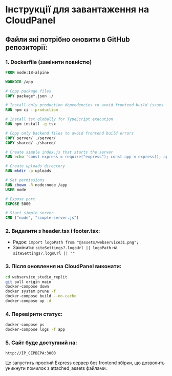 # Інструкції для завантаження на CloudPanel

## Файли які потрібно оновити в GitHub репозиторії:

### 1. Dockerfile (замінити повністю)
```dockerfile
FROM node:18-alpine

WORKDIR /app

# Copy package files
COPY package*.json ./

# Install only production dependencies to avoid frontend build issues
RUN npm ci --production

# Install tsx globally for TypeScript execution
RUN npm install -g tsx

# Copy only backend files to avoid frontend build errors
COPY server/ ./server/
COPY shared/ ./shared/

# Create simple index.js that starts the server
RUN echo 'const express = require("express"); const app = express(); app.get("/", (req, res) => res.send("Webservice Studio API")); app.listen(5000, "0.0.0.0", () => console.log("Server running on port 5000"));' > simple-server.js

# Create uploads directory
RUN mkdir -p uploads

# Set permissions
RUN chown -R node:node /app
USER node

# Expose port
EXPOSE 5000

# Start simple server
CMD ["node", "simple-server.js"]
```

### 2. Видалити з header.tsx і footer.tsx:
- Рядок: `import logoPath from "@assets/webservice31.png";`
- Замінити: `siteSettings?.logoUrl || logoPath` на `siteSettings?.logoUrl || ""`

### 3. Після оновлення на CloudPanel виконати:
```bash
cd webservice_studio_replit
git pull origin main
docker-compose down
docker system prune -f
docker-compose build --no-cache
docker-compose up -d
```

### 4. Перевірити статус:
```bash
docker-compose ps
docker-compose logs -f app
```

### 5. Сайт буде доступний на:
```
http://IP_СЕРВЕРА:3000
```

Це запустить простий Express сервер без frontend збірки, що дозволить уникнути помилок з attached_assets файлами.